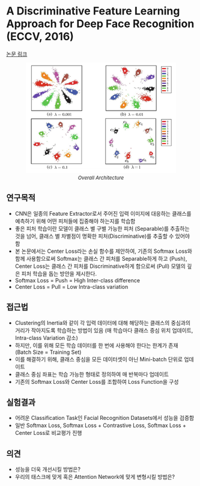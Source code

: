 # A Discriminative Feature Learning Approach for Deep Face Recognition (ECCV, 2016)

[논문 링크](https://link.springer.com/chapter/10.1007/978-3-319-46478-7_31)

<p align="center">
    <img width="400" alt='fig1' src="../img/wen2016discriminative.png?raw=true"></br>
    <em><font size=2>Overall Architecture</font></em>
</p>

## 연구목적
- CNN은 일종의 Feature Extractor로서 주어진 입력 이미지에 대응하는 클래스를 예측하기 위해 어떤 피처들에 집중해야 하는지를 학습함 
- 좋은 피처 학습이란 모델이 클래스 별 구별 가능한 피처 (Separable)를 추출하는 것을 넘어, 클래스 별 차별점이 명확한 피처(Discriminative)를 추출할 수 있어야 함 
- 본 논문에서는 Center Loss라는 손실 함수를 제안하여, 기존의 Softmax Loss와 함께 사용함으로써 Softmax는 클래스 간 피처를 Separable하게 하고 (Push), Center Loss는 클래스 간 피처를 Discriminative하게 함으로써 (Pull) 모델의 깊은 피처 학습을 돕는 방안을 제시한다. 
- Softmax Loss = Push = High Inter-class difference 
- Center Loss = Pull = Low Intra-class variation 

## 접근법
- Clustering의 Inertia와 같이 각 입력 데이터에 대해 해당하는 클래스의 중심과의 거리가 작아지도록 학습하는 방법이 있음 (매 학습마다 클래스 중심 위치 업데이트, Intra-class Variation 감소) 
- 하지만, 이를 위해 모든 학습 데이터를 한 번에 사용해야 한다는 한계가 존재 (Batch Size = Training Set) 
- 이를 해결하기 위해, 클래스 중심을 모든 데이터셋이 아닌 Mini-batch 단위로 업데이트 
- 클래스 중심 좌표는 학습 가능한 형태로 정의하여 매 반복마다 업데이트 
- 기존의 Softmax Loss와 Center Loss를 조합하여 Loss Function을 구성 

## 실험결과
- 어려운 Classification Task인 Facial Recognition Datasets에서 성능을 검증함 
- 일반 Softmax Loss, Softmax Loss + Contrastive Loss, Softmax Loss + Center Loss로 비교평가 진행 

## 의견
- 성능을 더욱 개선시킬 방법은? 
- 우리의 태스크에 맞게 혹은 Attention Network에 맞게 변형시킬 방법은? 
